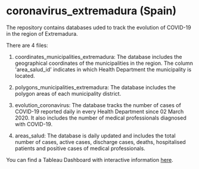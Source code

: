 # coronavirus_extremadura (Spain)

The repository contains databases uded to track the evolution of COVID-19 in the region of Extremadura.

There are 4 files:

1. coordinates_municipalities_extremadura: The database includes the geographical coordinates of the municipalities in the region. The column 'area_salud_id' indicates in which Health Department the municipality is located.

2. polygons_municipalities_extremadura: The database includes the polygon areas of each municipality district. 

3. evolution_coronavirus: The database tracks the number of cases of COVID-19 reported daily in every Health Department since 02 March 2020. It also includes the number of medical professionals diagnosed with COVID-19.

4. areas_salud: The database is daily updated and includes the total number of cases, active cases, discharge cases, deaths, hospitalised patients and positive cases of medical professionals.

You can find a Tableau Dashboard with interactive information [here](https://public.tableau.com/profile/javier.canales.luna#!/vizhome/CORONAVIRUS_EXTREMADURA/Dashboardcompleto).
